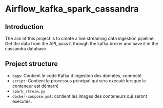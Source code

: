 # Airflow_kafka_spark_cassandra
## Introduction
The aim of this project is to create a live streaming data ingestion pipeline. Get the data from the API, pass it through the kafka broker and save it in the cassandra database.

## Project structure
- `dags`: Contient le code Kafka d'ingestion des données, connecté
- `script`: Contient le processus principal qui sera exécuté lorsque le conteneur est démarré
- `spark_stream.py`
- `docker-compose.yml`: contient les images des conteneurs qui seront exécutés.
